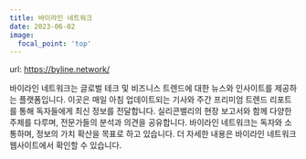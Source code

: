 ```yaml
---
title: 바이라인 네트워크
date: 2023-06-02
image:
  focal_point: 'top'
---
```


url: https://byline.network/

<!--more-->

바이라인 네트워크는 글로벌 테크 및 비즈니스 트렌드에 대한 뉴스와 인사이트를 제공하는 플랫폼입니다. 이곳은 매일 아침 업데이트되는 기사와 주간 프리미엄 트렌드 리포트를 통해 독자들에게 최신 정보를 전달합니다. 실리콘밸리의 현장 보고서와 함께 다양한 주제를 다루며, 전문가들의 분석과 의견을 공유합니다. 바이라인 네트워크는 독자와 소통하며, 정보의 가치 확산을 목표로 하고 있습니다. 더 자세한 내용은 바이라인 네트워크 웹사이트에서 확인할 수 있습니다.